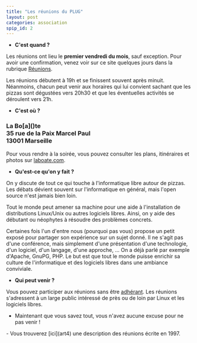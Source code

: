 ```yaml
---
title: "Les réunions du PLUG"
layout: post
categories: association
spip_id: 2
---
```

- **C'est quand ?**

Les réunions ont lieu le **premier vendredi du mois**, sauf exception. Pour avoir une confirmation, venez voir sur ce site quelques jours dans la rubrique [Réunions](rub1).

Les réunions débutent à 19h et se finissent souvent après minuit. Néanmoins, chacun peut venir aux horaires qui lui convient sachant que les pizzas sont dégustées vers 20h30 et que les éventuelles activités se déroulent vers 21h.

- **C'est où ?**


<h3>La Bo[a]()te<br />
35 rue de la Paix Marcel Paul<br />
13001 Marseille<br /></h3>


Pour vous rendre à la soirée, vous pouvez consulter les plans, itinéraires et photos sur [laboate.com](http://laboate.com).


- **Qu'est-ce qu'on y fait ?**

On y discute de tout ce qui touche à l'informatique libre autour de pizzas. Les débats dévient souvent sur l'informatique en général, mais l'open source n'est jamais bien loin.

Tout le monde peut amener sa machine pour une aide à l'installation de distributions Linux/Unix ou autres logiciels libres. Ainsi, on y aide des débutant ou néophytes à résoudre des problèmes concrets.

Certaines fois l'un d'entre nous (pourquoi pas vous) propose un petit exposé pour partager son expérience sur un sujet donné. Il ne s'agit pas d'une conférence, mais simplement d'une présentation d'une technologie, d'un logiciel, d'un langage, d'une approche, ... On a déjà parlé par exemple d'Apache, GnuPG, PHP. Le but est que tout le monde puisse enrichir sa culture de l'informatique et des logiciels libres dans une ambiance conviviale.

- **Qui peut venir ?**

Vous pouvez participer aux réunions sans être [adhérant](art31). Les réunions s'adressent à un large public intéressé de près ou de loin par Linux et les logiciels libres.

- Maintenant que vous savez tout, vous n'avez aucune excuse pour ne pas venir !

<p class="ps">
- Vous trouverez [ici](art4) une description des réunions écrite en 1997.
</p>